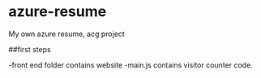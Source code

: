 # azure-resume
My own azure resume, acg project

##first steps

-front end folder contains website
-main.js contains visitor counter code.

